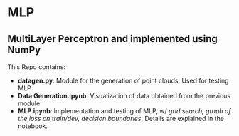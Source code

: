 # MLP
## MultiLayer Perceptron and implemented using NumPy
This Repo contains:
- **datagen.py**: Module for the generation of point clouds. Used for testing MLP
- **Data Generation.ipynb**: Visualization of data obtained from the previous module
- **MLP.ipynb**: Implementation and testing of MLP, w/ *grid search, graph of the loss on train/dev, decision boundaries*. Details are explained in the notebook.
